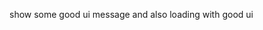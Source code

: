 show some good ui message and also loading with good ui
<script>
    $("#btnLogin").click(function () {
        var adid = $("#ADID").val();
        var password = $("#password").val();

        if (!adid || !password) {
            // $("#message").text("Please enter ADID and password.");
            alert("Please enter ADID and password.");
            return;
        }

        $.ajax({
            url: '/User/Login',
            type: 'POST',
            contentType: 'application/json',
            data: JSON.stringify({ ADID: adid, Password: password }),
            success: function (response) {
                if (response.success) {
                    window.location.href = '/TPR/Homepage'; 
                } else {
                    alert("Login failed");
                }
            },
            error: function () {
                $("#message").text("Error contacting server.");
            }
        });
    });
</script>
